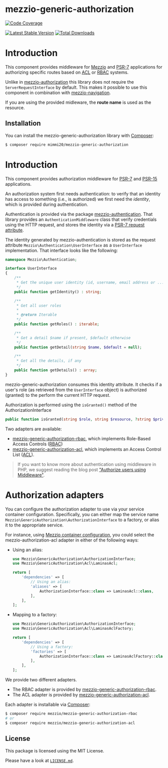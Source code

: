 # mezzio-generic-authorization

[![Code Coverage](https://codecov.io/gh/mimmi20/mezzio-generic-authorization/branch/master/graph/badge.svg)](https://codecov.io/gh/mimmi20/mezzio-generic-authorization)

[![Latest Stable Version](https://poser.pugx.org/mimmi20/mezzio-generic-authorization/v/stable)](https://packagist.org/packages/mimmi20/mezzio-generic-authorization)
[![Total Downloads](https://poser.pugx.org/mimmi20/mezzio-generic-authorization/downloads)](https://packagist.org/packages/mimmi20/mezzio-generic-authorization)

# Introduction

This component provides middleware for [Mezzio](https://github.com/mezzio/mezzio)
and [PSR-7](https://www.php-fig.org/psr/psr-7/) applications for authorizing
specific routes based on [ACL](https://en.wikipedia.org/wiki/Access_control_list)
or [RBAC](https://en.wikipedia.org/wiki/Role-based_access_control) systems.

Unlike in [mezzio-authorization](https://github.com/mezzio/mezzio-authorization) this library does not require
the `ServerRequestInterface` by default. This makes it possible to use this component in combination with [mezzio-navigation](https://github.com/mimmi20/mezzio-navigation).

If you are using the provided midleware, the **route name** is used as the resource.

## Installation

You can install the mezzio-generic-authorization library with
[Composer](https://getcomposer.org):

```bash
$ composer require mimmi20/mezzio-generic-authorization
```

# Introduction

This component provides authorization middleware for [PSR-7](https://www.php-fig.org/psr/psr-7/)
and [PSR-15](https://www.php-fig.org/psr/psr-15/) applications.

An authorization system first needs authentication: to verify that an identity
has access to something (i.e., is authorized) we first need the _identity_, which
is provided during authentication.

Authentication is provided via the package
[mezzio-authentication](https://docs.mezzio.dev/mezzio-authentication/).
That library provides an `AuthenticationMiddleware` class that verify
credentials using the HTTP request, and stores the identity via a
[PSR-7 request attribute](https://docs.mezzio.dev/mezzio/v3/cookbook/passing-data-between-middleware/).

The identity generated by mezzio-authentication is stored as the
request attribute `Mezzio\Authentication\UserInterface` as a
`UserInterface` implementation. That interface looks like the following:

```php
namespace Mezzio\Authentication;

interface UserInterface
{
    /**
     * Get the unique user identity (id, username, email address or ...)
     */
    public function getIdentity() : string;

    /**
     * Get all user roles
     *
     * @return Iterable
     */
    public function getRoles() : iterable;

    /**
     * Get a detail $name if present, $default otherwise
     */
    public function getDetail(string $name, $default = null);

    /**
     * Get all the details, if any
     */
    public function getDetails() : array;
}
```

mezzio-generic-authorization consumes this identity attribute.  It checks if a
user's role (as retrieved from the `UserInterface` object) is authorized
(granted) to the perform the current HTTP request.

Authorization is performed using the `isGranted()` method of the AuthorizationInterface

```php
public function isGranted(string $role, string $resource, ?string $privilege = null, ?\Psr\Http\Message\ServerRequestInterface\ServerRequestInterface $request = null): bool;
```

Two adapters are available:

- [mezzio-generic-authorization-rbac](https://github.com/mimmi20/mezzio-generic-authorization-rbac/),
  which implements Role-Based Access Controls ([RBAC](https://en.wikipedia.org/wiki/Role-based_access_control))
- [mezzio-generic-authorization-acl](https://github.com/mimmi20/mezzio-generic-authorization-acl/),
  which implements an Access Control List ([ACL](https://en.wikipedia.org/wiki/Access_control_list)).

> If you want to know more about authentication using middleware in PHP,
> we suggest reading the blog post ["Authorize users using Middleware"](https://framework.zend.com/blog/2017-05-04-authorization-middleware.html).

# Authorization adapters

You can configure the authorization adapter to use via your service container
configuration. Specifically, you can either map the service name
`Mezzio\GenericAuthorization\AuthorizationInterface` to a factory, or alias it
to the appropriate service.

For instance, using [Mezzio container configuration](https://docs.mezzio.dev/mezzio/v3/features/container/config/),
you could select the mezzio-authorization-acl adapter in either of the
following ways:

- Using an alias:
  ```php
  use Mezzio\GenericAuthorization\AuthorizationInterface;
  use Mezzio\GenericAuthorization\Acl\LaminasAcl;
  
  return [
      'dependencies' => [
          // Using an alias:
          'aliases' => [
              AuthorizationInterface::class => LaminasAcl::class,
          ],
      ],
  ];
  ```

- Mapping to a factory:
  ```php
  use Mezzio\GenericAuthorization\AuthorizationInterface;
  use Mezzio\GenericAuthorization\Acl\LaminasAclFactory;
  
  return [
      'dependencies' => [
          // Using a factory:
          'factories' => [
              AuthorizationInterface::class => LaminasAclFactory::class,
          ],
      ],
  ];
  ```

We provide two different adapters.

- The RBAC adapter is provided by [mezzio-generic-authorization-rbac](https://github.com/mimmi20/mezzio-generic-authorization-rbac/).
- The ACL adapter is provided by [mezzio-generic-authorization-acl](https://github.com/mimmi20/mezzio-generic-authorization-acl/).

Each adapter is installable via [Composer](https://getcomposer.org):

```bash
$ composer require mezzio/mezzio-generic-authorization-rbac
# or
$ composer require mezzio/mezzio-generic-authorization-acl
```

## License

This package is licensed using the MIT License.

Please have a look at [`LICENSE.md`](LICENSE.md).
